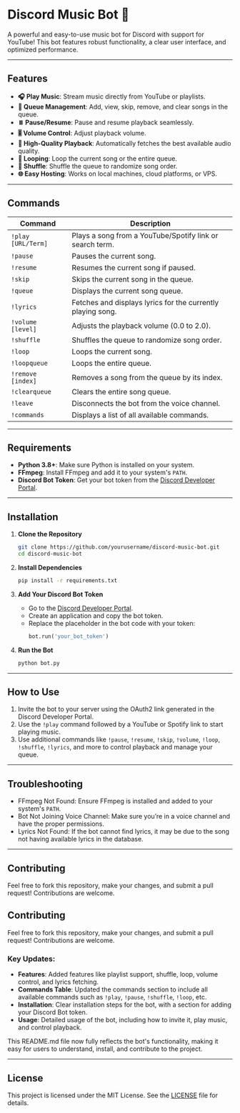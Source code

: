 # Discord Music Bot 🎵

A powerful and easy-to-use music bot for Discord with support for YouTube! This bot features robust functionality, a clear user interface, and optimized performance.

---

## Features
- **🎧 Play Music**: Stream music directly from YouTube or playlists.
- **📜 Queue Management**: Add, view, skip, remove, and clear songs in the queue.
- **⏸️ Pause/Resume**: Pause and resume playback seamlessly.
- **🎚️ Volume Control**: Adjust playback volume.
- **💾 High-Quality Playback**: Automatically fetches the best available audio quality.
- **🔁 Looping**: Loop the current song or the entire queue.
- **🔀 Shuffle**: Shuffle the queue to randomize song order.
- **🌐 Easy Hosting**: Works on local machines, cloud platforms, or VPS.

---

## Commands
| Command               | Description                                                         |
|-----------------------|---------------------------------------------------------------------|
| `!play [URL/Term]`     | Plays a song from a YouTube/Spotify link or search term.            |
| `!pause`               | Pauses the current song.                                            |
| `!resume`              | Resumes the current song if paused.                                 |
| `!skip`                | Skips the current song in the queue.                                |
| `!queue`               | Displays the current song queue.                                    |
| `!lyrics`              | Fetches and displays lyrics for the currently playing song.         |
| `!volume [level]`      | Adjusts the playback volume (0.0 to 2.0).                           |
| `!shuffle`             | Shuffles the queue to randomize song order.                         |
| `!loop`                | Loops the current song.                                             |
| `!loopqueue`           | Loops the entire queue.                                             |
| `!remove [index]`      | Removes a song from the queue by its index.                         |
| `!clearqueue`          | Clears the entire song queue.                                       |
| `!leave`               | Disconnects the bot from the voice channel.                         |
| `!commands`            | Displays a list of all available commands.                           |

---

## Requirements
- **Python 3.8+**: Make sure Python is installed on your system.
- **FFmpeg**: Install FFmpeg and add it to your system's `PATH`.
- **Discord Bot Token**: Get your bot token from the [Discord Developer Portal](https://discord.com/developers/applications).

---

## Installation

1. **Clone the Repository**
   ```bash
   git clone https://github.com/yourusername/discord-music-bot.git
   cd discord-music-bot


2. **Install Dependencies**
   ```bash
   pip install -r requirements.txt
   ```

3. **Add Your Discord Bot Token**
   - Go to the [Discord Developer Portal](https://discord.com/developers/applications).
   - Create an application and copy the bot token.
   - Replace the placeholder in the bot code with your token:
     ```python
     bot.run('your_bot_token')
     ```

4. **Run the Bot**
   ```bash
   python bot.py
   ```

---

## How to Use
1. Invite the bot to your server using the OAuth2 link generated in the Discord Developer Portal.
2. Use the `!play` command followed by a YouTube or Spotify link to start playing music.
3. Use additional commands like `!pause`, `!resume`, `!skip`, `!volume`, `!loop`, `!shuffle`, `!lyrics`, and more to control playback and manage your queue.

---

## Troubleshooting
- FFmpeg Not Found: Ensure FFmpeg is installed and added to your system's `PATH`.
- Bot Not Joining Voice Channel: Make sure you’re in a voice channel and have the proper permissions.
- Lyrics Not Found: If the bot cannot find lyrics, it may be due to the song not having available lyrics in the database.

---

## Contributing
Feel free to fork this repository, make your changes, and submit a pull request! Contributions are welcome.

## Contributing
Feel free to fork this repository, make your changes, and submit a pull request! Contributions are welcome.

### Key Updates:
- **Features**: Added features like playlist support, shuffle, loop, volume control, and lyrics fetching.
- **Commands Table**: Updated the commands section to include all available commands such as `!play`, `!pause`, `!shuffle`, `!loop`, etc.
- **Installation**: Clear installation steps for the bot, with a section for adding your Discord Bot token.
- **Usage**: Detailed usage of the bot, including how to invite it, play music, and control playback.

This README.md file now fully reflects the bot's functionality, making it easy for users to understand, install, and contribute to the project.

---

## License

This project is licensed under the MIT License. See the [LICENSE](./LICENSE) file for details.



